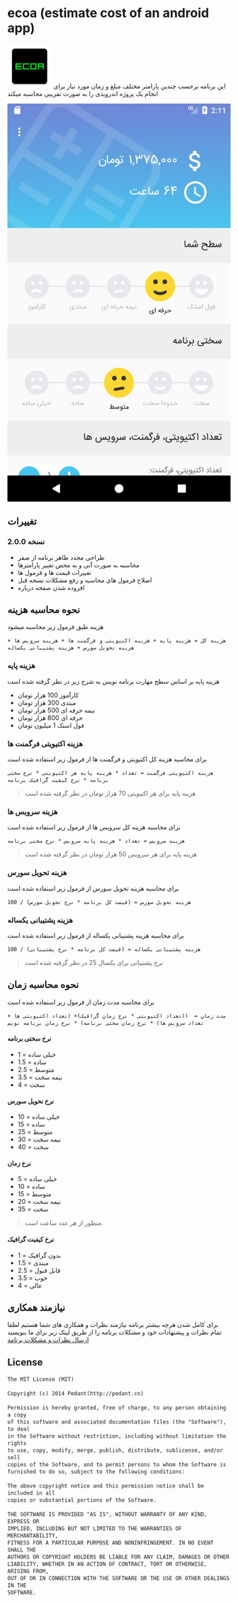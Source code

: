 # ecoa (estimate cost of an android app)
<img src="https://github.com/MohammadRezaei92/ecoa/blob/master/app/src/main/ic_launcher-web.png" width="100" height="100" />
این برنامه برحسب چندین پارامتر مختلف مبلغ و زمان مورد نیاز برای انجام یک پروژه اندرویدی را به صورت تقریبی محاسبه میکند

![screenshot](https://github.com/MohammadRezaei92/ecoa/blob/master/photo5834570212870041242.jpg)

## تغییرات
### نسخه 2.0.0
* طراحی مجدد ظاهر برنامه از صفر
* محاسبه به صورت آنی و به محض تغییر پارامترها
* تغییرات قیمت ها و فرمول ها
* اصلاح فرمول های محاسبه و رفع مشکلات نسخه قبل
* افزوده شدن صفحه درباره


## نحوه محاسبه هزینه

هزینه طبق فرمول زیر محاسبه میشود
```
هزینه کل = هزینه پایه + هزینه اکتیویتی و فرگمنت ها + هزینه سرویس ها + هزینه تحویل سورس + هزینه پشتیبانی یکساله
```

### هزینه پایه

هزینه پایه بر اساس سطح مهارت برنامه نویس به شرح زیر در نظر گرفته شده است
* کارآموز 100 هزار تومان
* مبتدی 300 هزار تومان
* نیمه حرفه ای 500 هزار تومان
* حرفه ای 800 هزار تومان
* فول استک 1 میلیون تومان


### هزینه اکتیویتی فرگمنت ها

برای محاسبه هزینه کل اکتیویتی و فرگمنت ها از فرمول زیر استفاده شده است
```
هزینه اکتیویتی فرگمنت = تعداد * هزینه پایه هر اکتیویتی * نرخ سختی برنامه * نرخ کیفیت گرافیک برنامه
```
> هزینه پایه برای هر اکتیویتی 70 هزار تومان در نظر گرفته شده است

### هزینه سرویس ها

برای محاسبه هزینه کل سرویس ها از فرمول زیر استفاده شده است
```
هزینه سرویس = تعداد * هزینه پایه سرویس * نرخ سختی برنامه
```
> هزینه پایه برای هر سرویس 50 هزار تومان در نظر گرفته شده است

### هزینه تحویل سورس

برای محاسبه هزینه تحویل سورس از فرمول زیر استفاده شده است
```
هزینه تحویل سورس = (قیمت کل برنامه * نرخ تحویل سورس) / 100
```

### هزینه پشتیبانی یکساله

برای محاسبه هزینه پشتیبانی یکساله از فرمول زیر استفاده شده است
```
هزینه پشتیبانی یکساله = (قیمت کل برنامه * نرخ پشتیبانی) / 100
```
> نرخ پشتیبانی برای یکسال 25 در نظر گرفته شده است

## نحوه محاسبه زمان

برای محاسبه مدت زمان از فرمول زیر استفاده شده است
```
مدت زمان =  ((تعداد اکتیویتی * نرخ زمان گرافیک)+ (تعداد اکتیویتی ها + تعداد سرویس ها) * نرخ زمان سختی برنامه) * نرخ زمان برنامه نویس
```

#### نرخ سختی برنامه
* خیلی ساده = 1
* ساده = 1.5
* متوسط = 2.5
* نیمه سخت = 3.5
* سخت = 4

#### نرخ نحویل سورس
* خیلی ساده = 10
* ساده = 15
* متوسط = 25
* نیمه سخت = 30
* سخت = 40

#### نرخ زمان
* خیلی ساده = 5
* ساده = 10
* متوسط = 15
* نیمه سخت = 20
* سخت = 35
> منظور از هر عدد ساعت است.

#### نرخ کیفیت گرافیک
* بدون گرافیک = 1
* مبتدی = 1.5
* قابل قبول = 2.5
* خوب = 3.5
* عالی = 4

## نیازمند همکاری
برای کامل شدن هرچه بیشتر برنامه نیازمند نظرات و همکاری های شما هستیم
لطفا تمام نظرات و پیشنهادات خود و مشکلات برنامه را از طریق لینک زیر برای ما بنویسید
[ارسال نظرات و مشکلات برنامه](https://github.com/MohammadRezaei92/ecoa/issues)

## License

    The MIT License (MIT)

    Copyright (c) 2014 Pedant(http://pedant.cn)

    Permission is hereby granted, free of charge, to any person obtaining a copy
    of this software and associated documentation files (the "Software"), to deal
    in the Software without restriction, including without limitation the rights
    to use, copy, modify, merge, publish, distribute, sublicense, and/or sell
    copies of the Software, and to permit persons to whom the Software is
    furnished to do so, subject to the following conditions:

    The above copyright notice and this permission notice shall be included in all
    copies or substantial portions of the Software.

    THE SOFTWARE IS PROVIDED "AS IS", WITHOUT WARRANTY OF ANY KIND, EXPRESS OR
    IMPLIED, INCLUDING BUT NOT LIMITED TO THE WARRANTIES OF MERCHANTABILITY,
    FITNESS FOR A PARTICULAR PURPOSE AND NONINFRINGEMENT. IN NO EVENT SHALL THE
    AUTHORS OR COPYRIGHT HOLDERS BE LIABLE FOR ANY CLAIM, DAMAGES OR OTHER
    LIABILITY, WHETHER IN AN ACTION OF CONTRACT, TORT OR OTHERWISE, ARISING FROM,
    OUT OF OR IN CONNECTION WITH THE SOFTWARE OR THE USE OR OTHER DEALINGS IN THE
    SOFTWARE.


